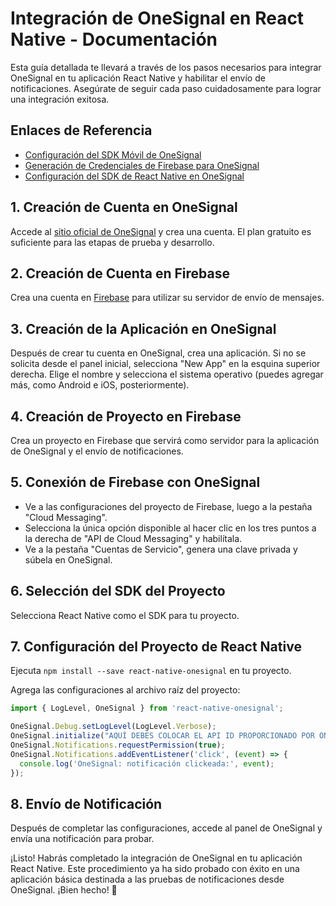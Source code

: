 # Integración de OneSignal en React Native - Documentación

Esta guía detallada te llevará a través de los pasos necesarios para integrar OneSignal en tu aplicación React Native y habilitar el envío de notificaciones. Asegúrate de seguir cada paso cuidadosamente para lograr una integración exitosa.

## Enlaces de Referencia
- [Configuración del SDK Móvil de OneSignal](#)
- [Generación de Credenciales de Firebase para OneSignal](#)
- [Configuración del SDK de React Native en OneSignal](#)

## 1. Creación de Cuenta en OneSignal
Accede al [sitio oficial de OneSignal](https://onesignal.com/) y crea una cuenta. El plan gratuito es suficiente para las etapas de prueba y desarrollo.

## 2. Creación de Cuenta en Firebase
Crea una cuenta en [Firebase](https://firebase.google.com/) para utilizar su servidor de envío de mensajes.

## 3. Creación de la Aplicación en OneSignal
Después de crear tu cuenta en OneSignal, crea una aplicación. Si no se solicita desde el panel inicial, selecciona "New App" en la esquina superior derecha. Elige el nombre y selecciona el sistema operativo (puedes agregar más, como Android e iOS, posteriormente).

## 4. Creación de Proyecto en Firebase
Crea un proyecto en Firebase que servirá como servidor para la aplicación de OneSignal y el envío de notificaciones.

## 5. Conexión de Firebase con OneSignal
- Ve a las configuraciones del proyecto de Firebase, luego a la pestaña "Cloud Messaging".
- Selecciona la única opción disponible al hacer clic en los tres puntos a la derecha de "API de Cloud Messaging" y habilítala.
- Ve a la pestaña "Cuentas de Servicio", genera una clave privada y súbela en OneSignal.

## 6. Selección del SDK del Proyecto
Selecciona React Native como el SDK para tu proyecto.

## 7. Configuración del Proyecto de React Native
Ejecuta `npm install --save react-native-onesignal` en tu proyecto.

Agrega las configuraciones al archivo raíz del proyecto:

```javascript
import { LogLevel, OneSignal } from 'react-native-onesignal';

OneSignal.Debug.setLogLevel(LogLevel.Verbose);
OneSignal.initialize("AQUÍ DEBES COLOCAR EL API ID PROPORCIONADO POR ONE SIGNAL");
OneSignal.Notifications.requestPermission(true);
OneSignal.Notifications.addEventListener('click', (event) => {
  console.log('OneSignal: notificación clickeada:', event);
});
```
## 8. Envío de Notificación
Después de completar las configuraciones, accede al panel de OneSignal y envía una notificación para probar.

¡Listo! Habrás completado la integración de OneSignal en tu aplicación React Native. Este procedimiento ya ha sido probado con éxito en una aplicación básica destinada a las pruebas de notificaciones desde OneSignal. ¡Bien hecho! 🚀
